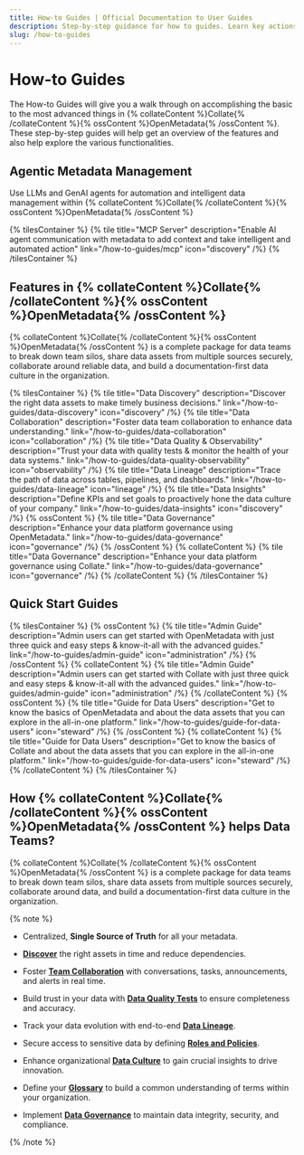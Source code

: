 ```yaml
---
title: How-to Guides | Official Documentation to User Guides
description: Step-by-step guidance for how to guides. Learn key actions, features, and best practices.
slug: /how-to-guides
---
```


# How-to Guides

The How-to Guides will give you a walk through on accomplishing the basic to the most advanced things in {% collateContent %}Collate{% /collateContent %}{% ossContent %}OpenMetadata{% /ossContent %}. These step-by-step guides will help get an overview of the features and also help explore the various functionalities.  

## Agentic Metadata Management
Use LLMs and GenAI agents for automation and intelligent data management within {% collateContent %}Collate{% /collateContent %}{% ossContent %}OpenMetadata{% /ossContent %}

{% tilesContainer %}
{% tile
    title="MCP Server"
    description="Enable AI agent communication with metadata to add context and take intelligent and automated action"
    link="/how-to-guides/mcp"
    icon="discovery"
/%}
{% /tilesContainer %}
## Features in {% collateContent %}Collate{% /collateContent %}{% ossContent %}OpenMetadata{% /ossContent %}

{% collateContent %}Collate{% /collateContent %}{% ossContent %}OpenMetadata{% /ossContent %} is a complete package for data teams to break down team silos, share data assets from multiple sources securely, collaborate around reliable data, and build a documentation-first data culture in the organization.

{% tilesContainer %}
{% tile
    title="Data Discovery"
    description="Discover the right data assets to make timely business decisions."
    link="/how-to-guides/data-discovery"
    icon="discovery"
/%}
{% tile
    title="Data Collaboration"
    description="Foster data team collaboration to enhance data understanding."
    link="/how-to-guides/data-collaboration"
    icon="collaboration"
/%}
{% tile
    title="Data Quality & Observability"
    description="Trust your data with quality tests & monitor the health of your data systems."
    link="/how-to-guides/data-quality-observability"
    icon="observability"
/%}
{% tile
    title="Data Lineage"
    description="Trace the path of data across tables, pipelines, and dashboards."
    link="/how-to-guides/data-lineage"
    icon="lineage"
/%}
{% tile
    title="Data Insights"
    description="Define KPIs and set goals to proactively hone the data culture of your company."
    link="/how-to-guides/data-insights"
    icon="discovery"
/%}
{% ossContent %}
{% tile
    title="Data Governance"
    description="Enhance your data platform governance using OpenMetadata."
    link="/how-to-guides/data-governance"
    icon="governance"
/%}
{% /ossContent %}
{% collateContent %}
{% tile
    title="Data Governance"
    description="Enhance your data platform governance using Collate."
    link="/how-to-guides/data-governance"
    icon="governance"
/%}
{% /collateContent %}
{% /tilesContainer %}

## Quick Start Guides

{% tilesContainer %}
{% ossContent %}
{% tile
    title="Admin Guide"
    description="Admin users can get started with OpenMetadata with just three quick and easy steps & know-it-all with the advanced guides."
    link="/how-to-guides/admin-guide"
    icon="administration"
/%}
{% /ossContent %}
{% collateContent %}
{% tile
    title="Admin Guide"
    description="Admin users can get started with Collate with just three quick and easy steps & know-it-all with the advanced guides."
    link="/how-to-guides/admin-guide"
    icon="administration"
/%}
{% /collateContent %}
{% ossContent %}
{% tile
    title="Guide for Data Users"
    description="Get to know the basics of OpenMetadata and about the data assets that you can explore in the all-in-one platform."
    link="/how-to-guides/guide-for-data-users"
    icon="steward"
/%}
{% /ossContent %}
{% collateContent %}
{% tile
    title="Guide for Data Users"
    description="Get to know the basics of Collate and about the data assets that you can explore in the all-in-one platform."
    link="/how-to-guides/guide-for-data-users"
    icon="steward"
/%}
{% /collateContent %}
{% /tilesContainer %}

## How {% collateContent %}Collate{% /collateContent %}{% ossContent %}OpenMetadata{% /ossContent %} helps Data Teams?

{% collateContent %}Collate{% /collateContent %}{% ossContent %}OpenMetadata{% /ossContent %} is a complete package for data teams to break down team silos, share data assets from multiple sources securely, collaborate around data, and build a documentation-first data culture in the organization.

{% note %}

- Centralized, **Single Source of Truth** for all your metadata.

- **[Discover](/how-to-guides/data-discovery)** the right assets in time and reduce dependencies.

- Foster **[Team Collaboration](/how-to-guides/data-collaboration)** with conversations, tasks, announcements, and alerts in real time.

- Build trust in your data with **[Data Quality Tests](/how-to-guides/data-quality-observability)** to ensure completeness and accuracy.

- Track your data evolution with end-to-end **[Data Lineage](/how-to-guides/data-lineage)**.

- Secure access to sensitive data by defining **[Roles and Policies](/how-to-guides/admin-guide/roles-policies)**.

- Enhance organizational **[Data Culture](/how-to-guides/data-insights)** to gain crucial insights to drive innovation.

- Define your **[Glossary](/how-to-guides/data-governance/glossary)** to build a common understanding of terms within your organization.

- Implement **[Data Governance](/how-to-guides/data-governance)** to maintain data integrity, security, and compliance.

{% /note %}
